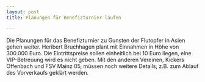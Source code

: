 ```yaml
---
layout: post
title: Planungen für Benefizturnier laufen

---
```


Die Planungen für das Benefizturnier zu Gunsten der Flutopfer in Asien gehen weiter. Heribert Bruchhagen plant mit Einnahmen in Höhe von 300.000 Euro. Die Eintrittspreise sollen einheitlich bei 10 Euro liegen, eine VIP-Betreuung wird es nicht geben. Mit den anderen Vereinen, Kickers Offenbach und FSV Mainz 05, müssen noch weitere Details, z.B. zum Ablauf des Vorverkaufs geklärt werden.


